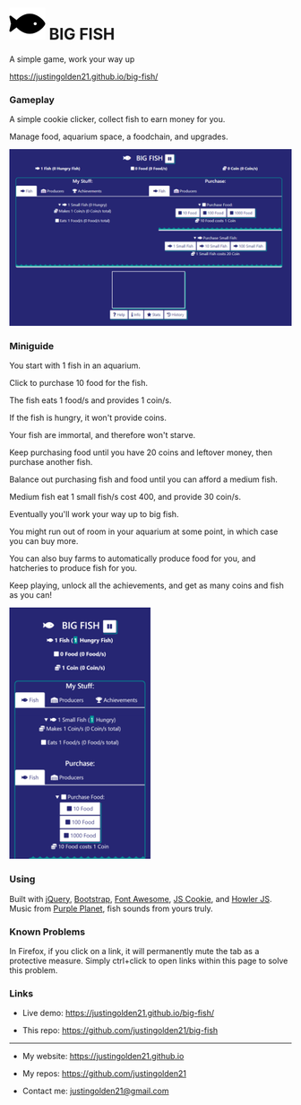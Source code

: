 # <img src="img/fish.svg" width="64px"> BIG FISH

A simple game, work your way up

https://justingolden21.github.io/big-fish/

### Gameplay

A simple cookie clicker, collect fish to earn money for you.

Manage food, aquarium space, a foodchain, and upgrades.

<img src="img/screenshot.png">

### Miniguide

You start with 1 fish in an aquarium.

Click to purchase 10 food for the fish.

The fish eats 1 food/s and provides 1 coin/s.

If the fish is hungry, it won't provide coins.

Your fish are immortal, and therefore won't starve.

Keep purchasing food until you have 20 coins and leftover money, then purchase another fish.

Balance out purchasing fish and food until you can afford a medium fish.

Medium fish eat 1 small fish/s cost 400, and provide 30 coin/s.

Eventually you'll work your way up to big fish.

You might run out of room in your aquarium at some point, in which case you can buy more.

You can also buy farms to automatically produce food for you, and hatcheries to produce fish for you.

Keep playing, unlock all the achievements, and get as many coins and fish as you can!

<img src="img/screenshot-mobile.png" width="50%">

### Using

Built with [jQuery](http://jquery.com/), [Bootstrap](https://getbootstrap.com/), [Font Awesome](http://fontawesome.com), [JS Cookie](https://github.com/js-cookie/js-cookie), and [Howler JS](https://howlerjs.com/). Music from [Purple Planet](https://www.purple-planet.com/), fish sounds from yours truly.

### Known Problems

In Firefox, if you click on a link, it will permanently mute the tab as a protective measure. Simply ctrl+click to open links within this page to solve this problem.

### Links

- Live demo: https://justingolden21.github.io/big-fish/

- This repo: https://github.com/justingolden21/big-fish

<hr>

- My website: https://justingolden21.github.io

- My repos: https://github.com/justingolden21

- Contact me: justingolden21@gmail.com
